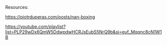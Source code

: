 Resources:

https://piotrduperas.com/posts/nan-boxing

https://youtube.com/playlist?list=PLP29wDx6QmW5DdwpdwHCRJsEubS5NrQ9b&si=euf_Mqqnc8cN1W1B
